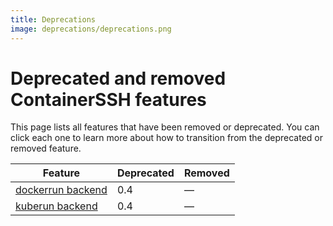 ```yaml
---
title: Deprecations
image: deprecations/deprecations.png
---
```


# Deprecated and removed ContainerSSH features

This page lists all features that have been removed or deprecated. You can click each one to learn more about how to transition from the deprecated or removed feature.

| Feature           | Deprecated | Removed |
| ----------------- | ---------- | ------- |
| [dockerrun backend](dockerrun.md) | 0.4 | &mdash; |
| [kuberun backend](kuberun.md) | 0.4 | &mdash; |
